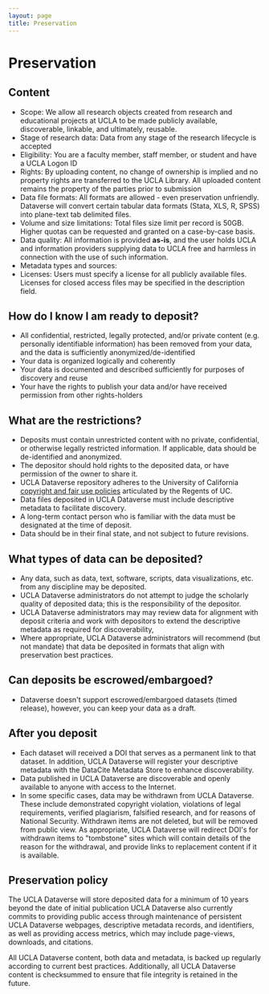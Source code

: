 ```yaml
---
layout: page
title: Preservation
---
```


# Preservation

Content
-------

* Scope: We allow all research objects created from research and educational projects at UCLA to be made publicly available, discoverable, linkable, and ultimately, reusable.
* Stage of research data:  Data from any stage of the research lifecycle is accepted
* Eligibility: You are a faculty member, staff member, or student and have a UCLA Logon ID
* Rights: By uploading content, no change of ownership is implied and no property rights are transferred to the UCLA Library. All uploaded content remains the property of the parties prior to submission
* Data file formats: All formats are allowed - even preservation unfriendly. Dataverse will convert certain tabular data formats (Stata, XLS, R, SPSS) into plane-text tab delimited files.
* Volume and size limitations: Total files size limit per record is 50GB. Higher quotas can be requested and granted on a case-by-case basis.
* Data quality: All information is provided **as-is**, and the user holds UCLA and information providers supplying data to UCLA free and harmless in connection with the use of such information.
* Metadata types and sources:
* Licenses: Users must specify a license for all publicly available files. Licenses for closed access files may be specified in the description field.


How do I know I am ready to deposit?
------------------------------------

* All confidential, restricted, legally protected, and/or private content (e.g. personally identifiable information) has been removed from your data, and the data is sufficiently anonymized/de-identified
*  Your data is organized logically and coherently
* Your data is documented and described sufficiently for purposes of discovery and reuse
* Your have the rights to publish your data and/or have received permission from other rights-holders

What are the restrictions?
-----------------------------

* Deposits must contain unrestricted content with no private, confidential, or otherwise legally restricted information.  If applicable, data should be de-identified and anonymized.
* The depositor should hold rights to the deposited data, or have permission of the owner to share it.
* UCLA Dataverse repository adheres to the University of California [copyright and fair use policies](http://www.library.ucla.edu/support/publishing-data-management/scholarly-communication-resources-education/ucla-library-copyright-policy/uc-systemwide-copyright-policies) articulated by the Regents of UC.
* Data files deposited in UCLA Dataverse must include descriptive metadata to facilitate discovery.
* A long-term contact person who is familiar with the data must be designated at the time of deposit.
* Data should be in their final state, and not subject to future revisions.

What types of data can be deposited?
------------------------------------

* Any data, such as data, text, software, scripts, data visualizations, etc. from any discipline may be deposited.
* UCLA Dataverse administrators do not attempt to judge the scholarly quality of deposited data;  this is the responsibility of the depositor.
* UCLA Dataverse administrators may may review data for alignment with deposit criteria and work with depositors to extend the descriptive metadata as required for discoverability,
* Where appropriate, UCLA Dataverse administrators will recommend (but not mandate) that data be deposited in formats that align with preservation best practices.


Can deposits be escrowed/embargoed?
-----------------------------------

* Dataverse doesn't support escrowed/embargoed datasets (timed release), however, you can keep your data as a draft.


After you deposit
------------------

* Each dataset will received a DOI that serves as a permanent link to that dataset.  In addition, UCLA Dataverse will register your descriptive metadata with the DataCite Metadata Store to enhance discoverability.
* Data published in UCLA Dataverse are discoverable and openly available to anyone with access to the Internet.
* In some specific cases, data may be withdrawn from UCLA Dataverse.  These include demonstrated copyright violation, violations of legal requirements, verified plagiarism, falsified research, and for reasons of National Security.  Withdrawn items are not deleted, but will be removed from public view. As appropriate, UCLA Dataverse will redirect DOI's for withdrawn items to "tombstone" sites which will contain details of the reason for the withdrawal, and provide links to replacement content if it is available.

Preservation policy
-------------------

The UCLA Dataverse will store deposited data for a minimum of 10 years beyond the date of initial publication
UCLA Dataverse also currently commits to providing public access through maintenance of persistent UCLA Dataverse webpages, descriptive metadata records, and identifiers, as well as providing access metrics, which may include page-views, downloads, and citations.

All UCLA Dataverse content, both data and metadata, is backed up regularly according to current best practices.  Additionally, all UCLA Dataverse content is checksummed to ensure that file integrity is retained in the future.

